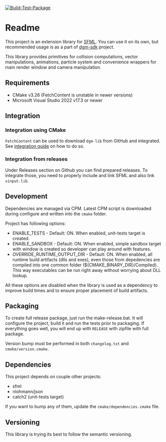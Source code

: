 [![Build-Test-Package](https://github.com/nerudaj/dgm-lib/actions/workflows/build-test-package.yml/badge.svg)](https://github.com/nerudaj/dgm-lib/actions/workflows/build-test-package.yml)

# Readme

This project is an extension library for [SFML](http://sfml-dev.org). You can use it on its own, but recommended usage is as a part of [dgm-sdk](https://github.com/nerudaj/dgm-lib) project.

This library provides primitives for collision computations, vector manipulations, animations, particle system and convenience wrappers for main render window and camera manipulation.

## Requirements

* CMake v3.26 (FetchContent is unstable in newer versions)
* Microsoft Visual Studio 2022 v17.3 or newer

## Integration

### Integration using CMake

`FetchContent` can be used to download `dgm-lib` from GitHub and integrated. See [integration guide](docs/integration.md) on how to do so.

### Integration from releases

Under Releases section on Github you can find prepared releases. To integrate those, you need to properly include and link SFML and also link `xinput.lib`.

## Development

Dependencies are managed via CPM. Latest CPM script is downloaded during configure and written into the `cmake` folder.

Project has following options:

 * ENABLE_TESTS - Default: ON. When enabled, unit-tests target is created.
 * ENABLE_SANDBOX - Default: ON. When enabled, simple sandbox target with window is created so developer can play around with features.
 * OVERRIDE_RUNTIME_OUTPUT_DIR - Default: ON. When enabled, all runtime build artifacts (dlls and exes), even those from depedencies are compiled into one common folder (${CMAKE_BINARY_DIR}/Compiled). This way executables can be run right away without worrying about DLL lookup.

All these options are disabled when the library is used as a dependency to improve build times and to ensure proper placement of build artifacts.

## Packaging

To create full release package, just run the make-release.bat. It will configure the project, build it and run the tests prior to packaging. If everything goes well, you will end up with `RELEASE` with zipfile with full package.

Version bump must be performed in both `changelog.txt` and `cmake/version.cmake`.

## Dependencies

This project depends on couple other projects:

* sfml
* nlohmann/json
* catch2 (unit-tests target)

If you want to bump any of them, update the `cmake/dependencies.cmake` file.

## Versioning

This library is trying its best to follow the semantic versioning.

